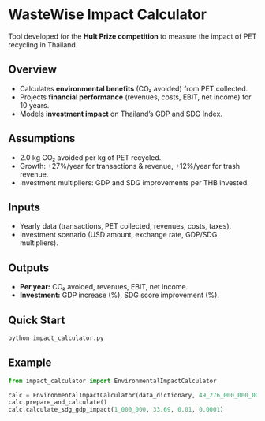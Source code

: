 # WasteWise Impact Calculator

Tool developed for the **Hult Prize competition** to measure the impact of PET recycling in Thailand.

## Overview
- Calculates **environmental benefits** (CO₂ avoided) from PET collected.  
- Projects **financial performance** (revenues, costs, EBIT, net income) for 10 years.  
- Models **investment impact** on Thailand’s GDP and SDG Index.

## Assumptions
- 2.0 kg CO₂ avoided per kg of PET recycled.  
- Growth: +27%/year for transactions & revenue, +12%/year for trash revenue.  
- Investment multipliers: GDP and SDG improvements per THB invested.

## Inputs
- Yearly data (transactions, PET collected, revenues, costs, taxes).  
- Investment scenario (USD amount, exchange rate, GDP/SDG multipliers).

## Outputs
- **Per year:** CO₂ avoided, revenues, EBIT, net income.  
- **Investment:** GDP increase (%), SDG score improvement (%).

## Quick Start
```bash
python impact_calculator.py
```

## Example
```python
from impact_calculator import EnvironmentalImpactCalculator

calc = EnvironmentalImpactCalculator(data_dictionary, 49_276_000_000_000, 74.67)
calc.prepare_and_calculate()
calc.calculate_sdg_gdp_impact(1_000_000, 33.69, 0.01, 0.0001)
```
